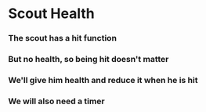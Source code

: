 # Scout Health

### The scout has a hit function

### But no health, so being hit doesn't matter

### We'll give him health and reduce it when he is hit

### We will also need a timer
